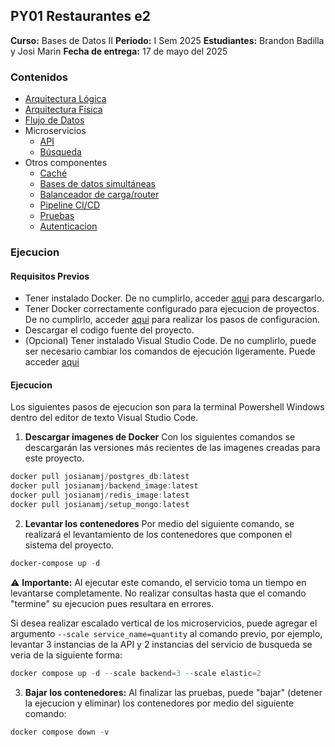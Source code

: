 ﻿## PY01 Restaurantes e2
__Curso:__ Bases de Datos II 
__Periodo:__ I Sem 2025
__Estudiantes:__ Brandon Badilla y Josi Marin 
__Fecha de entrega:__ 17 de mayo del 2025

### Contenidos

- [Arquitectura Lógica](./Documentacion/arquitecturaLogica.md)
- [Arquitectura Física](./Documentacion/arquitecturaFisica.md)
- [Flujo de Datos](./Documentacion/flujoDatos.md)
- Microservicios
  - [API](./Documentacion/API.md)
  - [Búsqueda](./Documentacion/elastic.md)
- Otros componentes
  - [Caché](./Documentacion/redisCache.md)
  - [Bases de datos simultáneas](./Documentacion/databases.md)
  - [Balanceador de carga/router](./Documentacion/balanceadorCarga.md)
  - [Pipeline CI/CD](./Documentacion/pipeline.md)
  - [Pruebas](./Documentacion/pruebas.md)
  - [Autenticacion](./Documentacion/autenticacion.md)



### Ejecucion

#### Requisitos Previos
 - Tener instalado Docker. De no cumplirlo, acceder [aqui](https://docs.docker.com/desktop/setup/install/windows-install/) para descargarlo.
 - Tener Docker correctamente configurado para ejecucion de proyectos. De no cumplirlo, acceder [aqui](https://docs.docker.com/get-started/) para realizar los pasos de configuracion.
 - Descargar el codigo fuente del proyecto.
 - (Opcional) Tener instalado Visual Studio Code. De no cumplirlo, puede ser necesario cambiar los comandos de ejecución ligeramente. Puede acceder [aqui](https://code.visualstudio.com/docs/setup/windows)

#### Ejecucion
Los siguientes pasos de ejecucion son para la terminal Powershell Windows dentro del editor de texto Visual Studio Code. 

1. __Descargar imagenes de Docker__
Con los siguientes comandos se descargarán las versiones más recientes de las imagenes creadas para este proyecto. 

```powershell
docker pull josianamj/postgres_db:latest 
docker pull josianamj/backend_image:latest
docker pull josianamj/redis_image:latest
docker pull josianamj/setup_mongo:latest
```



2. __Levantar los contenedores__
Por medio del siguiente comando, se realizará el levantamiento de los contenedores que componen el sistema del proyecto.

```powershell
docker-compose up -d
```

⚠️ __Importante:__ Al ejecutar este comando, el servicio toma un tiempo en levantarse completamente. No realizar consultas hasta que el comando "termine" su ejecucion pues resultara en errores. 

Si desea realizar escalado vertical de los microservicios, puede agregar el argumento `--scale service_name=quantity` al comando previo, por ejemplo, levantar 3 instancias de la API y 2 instancias del servicio de busqueda se veria de la siguiente forma:
```powershell
docker compose up -d --scale backend=3 --scale elastic=2
```

3. __Bajar los contenedores:__ Al finalizar las pruebas, puede "bajar" (detener la ejecucion y eliminar) los contenedores por medio del siguiente comando:

```powershell
docker compose down -v
```
